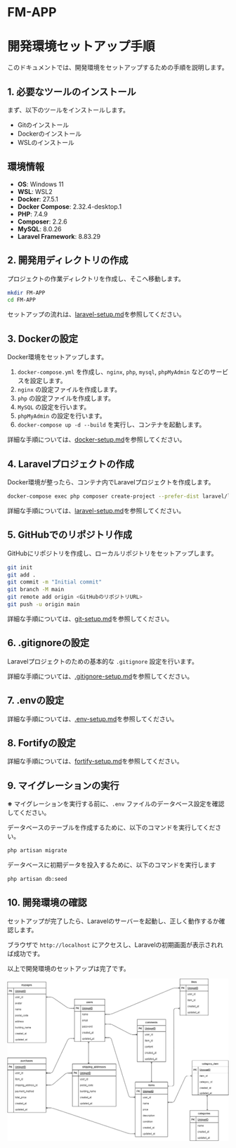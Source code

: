 # FM-APP

# 開発環境セットアップ手順

このドキュメントでは、開発環境をセットアップするための手順を説明します。

## 1. 必要なツールのインストール
まず、以下のツールをインストールします。

- Gitのインストール
- Dockerのインストール
- WSLのインストール

## 環境情報
- **OS**: Windows 11  
- **WSL**: WSL2  
- **Docker**: 27.5.1  
- **Docker Compose**: 2.32.4-desktop.1 
- **PHP**: 7.4.9 
- **Composer**: 2.2.6  
- **MySQL**: 8.0.26  
- **Laravel Framework**: 8.83.29

## 2. 開発用ディレクトリの作成
プロジェクトの作業ディレクトリを作成し、そこへ移動します。
```bash
mkdir FM-APP
cd FM-APP
```

セットアップの流れは、[laravel-setup.md](./docs/laravel-setup.md)を参照してください。


## 3. Dockerの設定
Docker環境をセットアップします。

1. `docker-compose.yml` を作成し、`nginx`, `php`, `mysql`, `phpMyAdmin` などのサービスを設定します。
2. `nginx` の設定ファイルを作成します。
3. `php` の設定ファイルを作成します。
4. `MySQL` の設定を行います。
5. `phpMyAdmin` の設定を行います。
6. `docker-compose up -d --build` を実行し、コンテナを起動します。

詳細な手順については、[docker-setup.md](./docs/docker-setup.md)を参照してください。

## 4. Laravelプロジェクトの作成
Docker環境が整ったら、コンテナ内でLaravelプロジェクトを作成します。
```bash
docker-compose exec php composer create-project --prefer-dist laravel/laravel .
```

詳細な手順については、[laravel-setup.md](./docs/laravel-setup.md)を参照してください。

## 5. GitHubでのリポジトリ作成
GitHubにリポジトリを作成し、ローカルリポジトリをセットアップします。
```bash
git init
git add .
git commit -m "Initial commit"
git branch -M main
git remote add origin <GitHubのリポジトリURL>
git push -u origin main
```
詳細な手順については、[git-setup.md](./docs/git-setup.md)を参照してください。

## 6. .gitignoreの設定
Laravelプロジェクトのための基本的な `.gitignore` 設定を行います。

詳細な手順については、[.gitignore-setup.md](./docs/.gitignore-setup.md)を参照してください。

## 7. .envの設定

詳細な手順については、[.env-setup.md](./docs/.env-setup.md)を参照してください。

## 8. Fortifyの設定

詳細な手順については、[fortify-setup.md](./docs/fortify-setup.md)を参照してください。

## 9. マイグレーションの実行

**※** マイグレーションを実行する前に、`.env` ファイルのデータベース設定を確認してください。

データベースのテーブルを作成するために、以下のコマンドを実行してください。

```bash
php artisan migrate
```

データベースに初期データを投入するために、以下のコマンドを実行します

```bash
php artisan db:seed
```


## 10. 開発環境の確認
セットアップが完了したら、Laravelのサーバーを起動し、正しく動作するか確認します。

ブラウザで `http://localhost` にアクセスし、Laravelの初期画面が表示されれば成功です。

以上で開発環境のセットアップは完了です。


![ER Diagram](docs/FM-APP.png)
